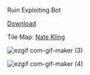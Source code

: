 Ruin Exploiting Bot

[Download](https://drive.google.com/drive/u/1/folders/1OHYwgrzXo2k8ms6lgSYTcn1jcWtcm-l4)

Tile Map: [Nate Kling](https://twitter.com/natekling)

![ezgif com-gif-maker (3)](https://user-images.githubusercontent.com/58619678/147753800-d712d9a2-c5a4-4a94-9ce1-5a67a7dfcaac.gif)

![ezgif com-gif-maker (4)](https://user-images.githubusercontent.com/58619678/147753904-d43117b3-ed81-4140-a77f-4877c7e86463.gif)


